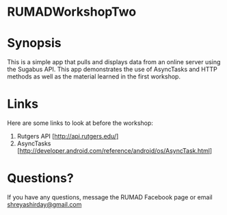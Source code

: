 # RUMADWorkshopTwo

Synopsis
========

This is a simple app that pulls and displays data from an online server using the Sugabus API. This app demonstrates the use of
AsyncTasks and HTTP methods as well as the material learned in the first workshop.


Links
=====
Here are some links to look at before the workshop:
1. Rutgers API [http://api.rutgers.edu/]
2. AsyncTasks [http://developer.android.com/reference/android/os/AsyncTask.html]

Questions?
==========

If you have any questions, message the RUMAD Facebook page or email shreyashirday@gmail.com
